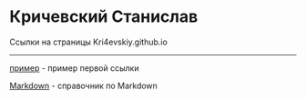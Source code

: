 # Кричевский Станислав
Ссылки на страницы                  Kri4evskiy.github.io
***

[пример](http://Kri4evskiy.github.io/ "Необязательная подсказка") - пример первой ссылки

[Markdown](https://gist.github.com/Jekins/2bf2d0638163f1294637/ '') - справочник по Markdown
